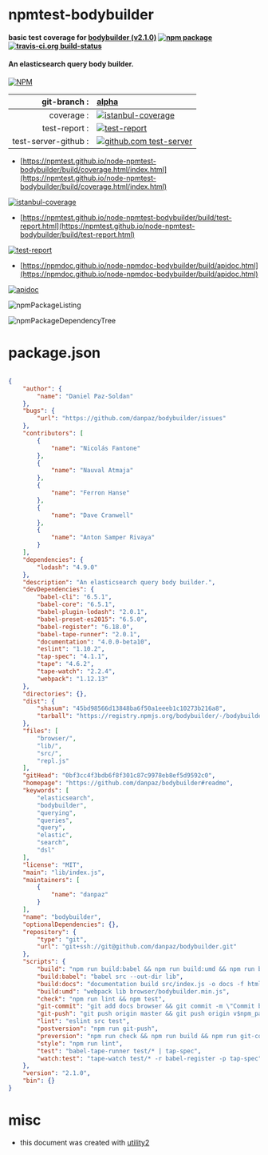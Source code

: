# npmtest-bodybuilder

#### basic test coverage for  [bodybuilder (v2.1.0)](https://github.com/danpaz/bodybuilder#readme)  [![npm package](https://img.shields.io/npm/v/npmtest-bodybuilder.svg?style=flat-square)](https://www.npmjs.org/package/npmtest-bodybuilder) [![travis-ci.org build-status](https://api.travis-ci.org/npmtest/node-npmtest-bodybuilder.svg)](https://travis-ci.org/npmtest/node-npmtest-bodybuilder)

#### An elasticsearch query body builder.

[![NPM](https://nodei.co/npm/bodybuilder.png?downloads=true&downloadRank=true&stars=true)](https://www.npmjs.com/package/bodybuilder)

| git-branch : | [alpha](https://github.com/npmtest/node-npmtest-bodybuilder/tree/alpha)|
|--:|:--|
| coverage : | [![istanbul-coverage](https://npmtest.github.io/node-npmtest-bodybuilder/build/coverage.badge.svg)](https://npmtest.github.io/node-npmtest-bodybuilder/build/coverage.html/index.html)|
| test-report : | [![test-report](https://npmtest.github.io/node-npmtest-bodybuilder/build/test-report.badge.svg)](https://npmtest.github.io/node-npmtest-bodybuilder/build/test-report.html)|
| test-server-github : | [![github.com test-server](https://npmtest.github.io/node-npmtest-bodybuilder/GitHub-Mark-32px.png)](https://npmtest.github.io/node-npmtest-bodybuilder/build/app/index.html) | | build-artifacts : | [![build-artifacts](https://npmtest.github.io/node-npmtest-bodybuilder/glyphicons_144_folder_open.png)](https://github.com/npmtest/node-npmtest-bodybuilder/tree/gh-pages/build)|

- [https://npmtest.github.io/node-npmtest-bodybuilder/build/coverage.html/index.html](https://npmtest.github.io/node-npmtest-bodybuilder/build/coverage.html/index.html)

[![istanbul-coverage](https://npmtest.github.io/node-npmtest-bodybuilder/build/screenCapture.buildCi.browser.%252Ftmp%252Fbuild%252Fcoverage.lib.html.png)](https://npmtest.github.io/node-npmtest-bodybuilder/build/coverage.html/index.html)

- [https://npmtest.github.io/node-npmtest-bodybuilder/build/test-report.html](https://npmtest.github.io/node-npmtest-bodybuilder/build/test-report.html)

[![test-report](https://npmtest.github.io/node-npmtest-bodybuilder/build/screenCapture.buildCi.browser.%252Ftmp%252Fbuild%252Ftest-report.html.png)](https://npmtest.github.io/node-npmtest-bodybuilder/build/test-report.html)

- [https://npmdoc.github.io/node-npmdoc-bodybuilder/build/apidoc.html](https://npmdoc.github.io/node-npmdoc-bodybuilder/build/apidoc.html)

[![apidoc](https://npmdoc.github.io/node-npmdoc-bodybuilder/build/screenCapture.buildCi.browser.%252Ftmp%252Fbuild%252Fapidoc.html.png)](https://npmdoc.github.io/node-npmdoc-bodybuilder/build/apidoc.html)

![npmPackageListing](https://npmtest.github.io/node-npmtest-bodybuilder/build/screenCapture.npmPackageListing.svg)

![npmPackageDependencyTree](https://npmtest.github.io/node-npmtest-bodybuilder/build/screenCapture.npmPackageDependencyTree.svg)



# package.json

```json

{
    "author": {
        "name": "Daniel Paz-Soldan"
    },
    "bugs": {
        "url": "https://github.com/danpaz/bodybuilder/issues"
    },
    "contributors": [
        {
            "name": "Nicolás Fantone"
        },
        {
            "name": "Nauval Atmaja"
        },
        {
            "name": "Ferron Hanse"
        },
        {
            "name": "Dave Cranwell"
        },
        {
            "name": "Anton Samper Rivaya"
        }
    ],
    "dependencies": {
        "lodash": "4.9.0"
    },
    "description": "An elasticsearch query body builder.",
    "devDependencies": {
        "babel-cli": "6.5.1",
        "babel-core": "6.5.1",
        "babel-plugin-lodash": "2.0.1",
        "babel-preset-es2015": "6.5.0",
        "babel-register": "6.18.0",
        "babel-tape-runner": "2.0.1",
        "documentation": "4.0.0-beta10",
        "eslint": "1.10.2",
        "tap-spec": "4.1.1",
        "tape": "4.6.2",
        "tape-watch": "2.2.4",
        "webpack": "1.12.13"
    },
    "directories": {},
    "dist": {
        "shasum": "45bd98566d13848ba6f50a1eeeb1c10273b216a8",
        "tarball": "https://registry.npmjs.org/bodybuilder/-/bodybuilder-2.1.0.tgz"
    },
    "files": [
        "browser/",
        "lib/",
        "src/",
        "repl.js"
    ],
    "gitHead": "0bf3cc4f3bdb6f8f301c87c9978eb8ef5d9592c0",
    "homepage": "https://github.com/danpaz/bodybuilder#readme",
    "keywords": [
        "elasticsearch",
        "bodybuilder",
        "querying",
        "queries",
        "query",
        "elastic",
        "search",
        "dsl"
    ],
    "license": "MIT",
    "main": "lib/index.js",
    "maintainers": [
        {
            "name": "danpaz"
        }
    ],
    "name": "bodybuilder",
    "optionalDependencies": {},
    "repository": {
        "type": "git",
        "url": "git+ssh://git@github.com/danpaz/bodybuilder.git"
    },
    "scripts": {
        "build": "npm run build:babel && npm run build:umd && npm run build:docs",
        "build:babel": "babel src --out-dir lib",
        "build:docs": "documentation build src/index.js -o docs -f html --name bodybuilder",
        "build:umd": "webpack lib browser/bodybuilder.min.js",
        "check": "npm run lint && npm test",
        "git-commit": "git add docs browser && git commit -m \"Commit built files\"",
        "git-push": "git push origin master && git push origin v$npm_package_version",
        "lint": "eslint src test",
        "postversion": "npm run git-push",
        "preversion": "npm run check && npm run build && npm run git-commit",
        "style": "npm run lint",
        "test": "babel-tape-runner test/* | tap-spec",
        "watch:test": "tape-watch test/* -r babel-register -p tap-spec"
    },
    "version": "2.1.0",
    "bin": {}
}
```



# misc
- this document was created with [utility2](https://github.com/kaizhu256/node-utility2)
